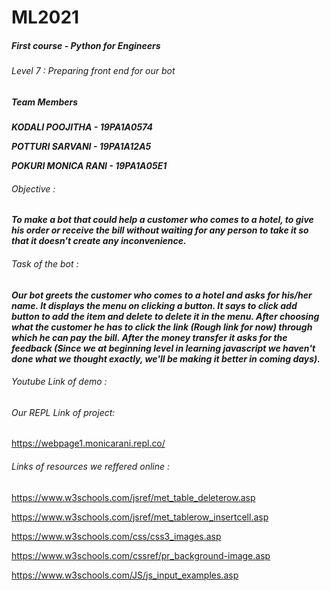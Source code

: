 # ML2021
##### First course - Python for Engineers
###### Level 7 : Preparing front end for our bot


##### Team Members
***KODALI POOJITHA - 19PA1A0574***

***POTTURI SARVANI - 19PA1A12A5***

***POKURI MONICA RANI - 19PA1A05E1***

###### Objective :
***To make a bot that could help a customer who comes to a hotel, to give his order or receive the bill without waiting for any person to take it so that it doesn't create any inconvenience.***

###### Task of the bot :
***Our bot greets the customer who comes to a hotel and asks for his/her name. It displays the menu on clicking a button. It says to click add button to add the item and delete to delete it in the menu. After choosing what the customer he has to click the link (Rough link for now) through which he can pay the bill. After the money transfer it asks for the feedback (Since we at beginning level in learning javascript we haven't done what we thought exactly, we'll be making it better in coming days).***

###### Youtube Link of demo :

###### Our REPL Link of project:
https://webpage1.monicarani.repl.co/

###### Links of resources we reffered online :
https://www.w3schools.com/jsref/met_table_deleterow.asp

https://www.w3schools.com/jsref/met_tablerow_insertcell.asp

https://www.w3schools.com/css/css3_images.asp

https://www.w3schools.com/cssref/pr_background-image.asp

https://www.w3schools.com/JS/js_input_examples.asp
